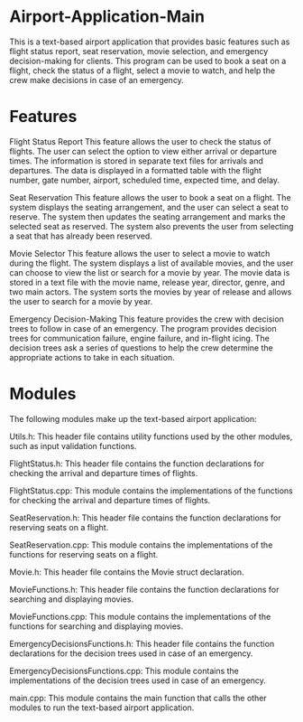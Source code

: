 # Airport-Application-Main

This is a text-based airport application that provides basic features such as flight status report, seat reservation, movie selection, and emergency decision-making for clients. This program can be used to book a seat on a flight, check the status of a flight, select a movie to watch, and help the crew make decisions in case of an emergency.

# Features
Flight Status Report
This feature allows the user to check the status of flights. The user can select the option to view either arrival or departure times. The information is stored in separate text files for arrivals and departures. The data is displayed in a formatted table with the flight number, gate number, airport, scheduled time, expected time, and delay.

Seat Reservation
This feature allows the user to book a seat on a flight. The system displays the seating arrangement, and the user can select a seat to reserve. The system then updates the seating arrangement and marks the selected seat as reserved. The system also prevents the user from selecting a seat that has already been reserved.

Movie Selector
This feature allows the user to select a movie to watch during the flight. The system displays a list of available movies, and the user can choose to view the list or search for a movie by year. The movie data is stored in a text file with the movie name, release year, director, genre, and two main actors. The system sorts the movies by year of release and allows the user to search for a movie by year.

Emergency Decision-Making
This feature provides the crew with decision trees to follow in case of an emergency. The program provides decision trees for communication failure, engine failure, and in-flight icing. The decision trees ask a series of questions to help the crew determine the appropriate actions to take in each situation.

# Modules
The following modules make up the text-based airport application:

Utils.h: This header file contains utility functions used by the other modules, such as input validation functions.

FlightStatus.h: This header file contains the function declarations for checking the arrival and departure times of flights.

FlightStatus.cpp: This module contains the implementations of the functions for checking the arrival and departure times of flights.

SeatReservation.h: This header file contains the function declarations for reserving seats on a flight.

SeatReservation.cpp: This module contains the implementations of the functions for reserving seats on a flight.

Movie.h: This header file contains the Movie struct declaration.

MovieFunctions.h: This header file contains the function declarations for searching and displaying movies.

MovieFunctions.cpp: This module contains the implementations of the functions for searching and displaying movies.

EmergencyDecisionsFunctions.h: This header file contains the function declarations for the decision trees used in case of an emergency.

EmergencyDecisionsFunctions.cpp: This module contains the implementations of the decision trees used in case of an emergency.

main.cpp: This module contains the main function that calls the other modules to run the text-based airport application.

